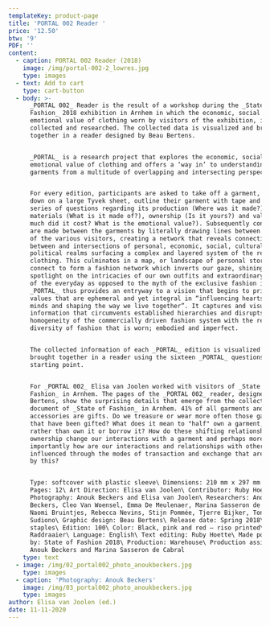 ```yaml
---
templateKey: product-page
title: 'PORTAL 002 Reader '
price: '12.50'
btw: '9'
PDF: ''
content:
  - caption: PORTAL 002 Reader (2018)
    image: /img/portal-002-2_lowres.jpg
    type: images
  - text: Add to cart
    type: cart-button
  - body: >-
      _PORTAL 002_ Reader is the result of a workshop during the _State of
      Fashion_ 2018 exhibition in Arnhem in which the economic, social and
      emotional value of clothing worn by visitors of the exhibition, is
      collected and researched. The collected data is visualized and brought
      together in a reader designed by Beau Bertens.


      _PORTAL_ is a research project that explores the economic, social and
      emotional value of clothing and offers a ‘way in’ to understanding
      garments from a multitude of overlapping and intersecting perspectives.


      For every edition, participants are asked to take off a garment, lay it
      down on a large Tyvek sheet, outline their garment with tape and answer a
      series of questions regarding its production (Where was it made?),
      materials (What is it made of?), ownership (Is it yours?) and value (How
      much did it cost? What is the emotional value?). Subsequently connections
      are made between the garments by literally drawing lines between the items
      of the various visitors, creating a network that reveals connections
      between and intersections of personal, economic, social, cultural and
      political realms surfacing a complex and layered system of the reality of
      clothing. This culminates in a map, or landscape of personal stories that
      connect to form a fashion network which inverts our gaze, shining a
      spotlight on the intricacies of our own outfits and extraordinary aspects
      of the everyday as opposed to the myth of the exclusive fashion image.
      _PORTAL_ thus provides an entryway to a vision that begins to prioritise
      values that are ephemeral and yet integral in “influencing hearts and
      minds and shaping the way we live together”. It captures and visualises
      information that circumvents established hierarchies and disrupts the
      homogeneity of the commercially driven fashion system with the refreshing
      diversity of fashion that is worn; embodied and imperfect.


      The collected information of each _PORTAL_ edition is visualized and
      brought together in a reader using the sixteen _PORTAL_ questions as their
      starting point.


      For _PORTAL 002_ Elisa van Joolen worked with visitors of _State of
      Fashion_ in Arnhem. The pages of the _PORTAL 002_ reader, designed by Beau
      Bertens, show the surprising details that emerge from the collective
      document of _State of Fashion_ in Arnhem. 41% of all garments and
      accessories are gifts. Do we treasure or wear more often those garments
      that have been gifted? What does it mean to "half" own a garment, share it
      rather than own it or borrow it? How do these shifting relationships to
      ownership change our interactions with a garment and perhaps more
      importantly how are our interactions and relationships with other people
      influenced through the modes of transaction and exchange that are enabled
      by this?


      Type: softcover with plastic sleeve\ Dimensions: 210 mm x 297 mm portrait\
      Pages: 12\ Art Direction: Elisa van Joolen\ Contributor: Ruby Hoette\
      Photography: Anouk Beckers and Elisa van Joolen\ Researchers: Anouk
      Beckers, Cleo Van Woensel, Emma De Meulenaer, Marina Sasseron de Cabral,
      Naomi Bruintjes, Rebecca Nevins, Stijn Pommée, Tjerre Bijker, Tonya
      Sudiono\ Graphic design: Beau Bertens\ Release date: Spring 2018\ Binding:
      staples\ Edition: 100\ Color: Black, pink and red – riso printed\ Printer:
      Raddraaier\ Language: English\ Text editing: Ruby Hoette\ Made possible
      by: State of Fashion 2018\ Production: Warehouse\ Production assistants:
      Anouk Beckers and Marina Sasseron de Cabral
    type: text
  - image: /img/02_portal002_photo_anoukbeckers.jpg
    type: images
  - caption: 'Photography: Anouk Beckers'
    image: /img/03_portal002_photo_anoukbeckers.jpg
    type: images
author: Elisa van Joolen (ed.)
date: 11-11-2020
---
```


